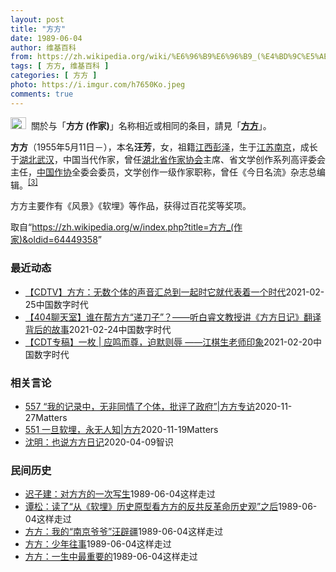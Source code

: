 ```yaml
---
layout: post
title: "方方"
date: 1989-06-04
author: 维基百科
from: https://zh.wikipedia.org/wiki/%E6%96%B9%E6%96%B9_(%E4%BD%9C%E5%AE%B6)
tags: [ 方方, 维基百科 ]
categories: [ 方方 ]
photo: https://i.imgur.com/h7650Ko.jpeg
comments: true
---
```

<div class="mw-parser-output"><div role="note" class="hatnote navigation-not-searchable"><a href="/wiki/Wikipedia:%E6%B6%88%E6%AD%A7%E4%B9%89" title="Wikipedia:消歧义"><img alt="Disambig gray.svg" src="//upload.wikimedia.org/wikipedia/commons/thumb/5/5f/Disambig_gray.svg/25px-Disambig_gray.svg.png" decoding="async" width="25" height="19" srcset="//upload.wikimedia.org/wikipedia/commons/thumb/5/5f/Disambig_gray.svg/38px-Disambig_gray.svg.png 1.5x, //upload.wikimedia.org/wikipedia/commons/thumb/5/5f/Disambig_gray.svg/50px-Disambig_gray.svg.png 2x" data-file-width="220" data-file-height="168"></a>&nbsp;&nbsp;關於与「<b>方方 (作家)</b>」名称相近或相同的条目，請見「<b><a href="/wiki/%E6%96%B9%E6%96%B9" class="mw-disambig" title="方方">方方</a></b>」。</div>



<p><b>方方</b>（1955年5月11日<span class="useeditintro" title="Template:BLP editintro">－</span>），本名<b>汪芳</b>，女，祖籍<a href="/wiki/%E6%B1%9F%E8%A5%BF%E7%9C%81" title="江西省">江西</a><a href="/wiki/%E5%BD%AD%E6%B3%BD%E5%8E%BF" title="彭泽县">彭泽</a>，生于<a href="/wiki/%E6%B1%9F%E8%8B%8F%E7%9C%81" title="江苏省">江苏</a><a href="/wiki/%E5%8D%97%E4%BA%AC%E5%B8%82" title="南京市">南京</a>，成长于<a href="/wiki/%E6%B9%96%E5%8C%97%E7%9C%81" title="湖北省">湖北</a><a href="/wiki/%E6%AD%A6%E6%B1%89%E5%B8%82" title="武汉市">武汉</a>，中国当代作家，曾任<a href="/wiki/%E6%B9%96%E5%8C%97%E7%9C%81%E4%BD%9C%E5%AE%B6%E5%8D%8F%E4%BC%9A" title="湖北省作家协会">湖北省作家协会</a>主席、省文学创作系列高评委会主任，<a href="/wiki/%E4%B8%AD%E5%9B%BD%E4%BD%9C%E5%AE%B6%E5%8D%8F%E4%BC%9A" title="中国作家协会">中国作协</a>全委会委员，文学创作一级作家职称，曾任《今日名流》杂志总编辑。<sup id="cite_ref-:0_3-0" class="reference"><a href="#cite_note-:0-3">[3]</a></sup>
</p><p>方方主要作有《风景》《软埋》等作品，获得过百花奖等奖项。
</p>
</div><noscript><img src="//zh.wikipedia.org/wiki/Special:CentralAutoLogin/start?type=1x1" alt="" title="" width="1" height="1" style="border: none; position: absolute;"></noscript>
<div class="printfooter">取自“<a dir="ltr" href="https://zh.wikipedia.org/w/index.php?title=方方_(作家)&amp;oldid=64449358">https://zh.wikipedia.org/w/index.php?title=方方_(作家)&amp;oldid=64449358</a>”</div><div id="recent-news"><h3>最近动态</h3><ul><li><a href="https://nodebe4.github.io/waimei/2021-02-25/CDTV-%E6%96%B9%E6%96%B9-%E6%97%A0%E6%95%B0%E4%B8%AA%E4%BD%93%E7%9A%84%E5%A3%B0%E9%9F%B3%E6%B1%87%E6%80%BB%E5%88%B0%E4%B8%80%E8%B5%B7%E6%97%B6%E5%AE%83%E5%B0%B1%E4%BB%A3%E8%A1%A8%E7%9D%80%E4%B8%80%E4%B8%AA%E6%97%B6%E4%BB%A3" title="【CDTV】方方：无数个体的声音汇总到一起时它就代表着一个时代—— 方方：我是中国作家方方，我现在在湖北作家协会工作，我至今写作已经有四十年的历史，文学千百年来一直富有魅力，它更开阔地表达了一种...">【CDTV】方方：无数个体的声音汇总到一起时它就代表着一个时代</a><time>2021-02-25</time><a class="tag">中国数字时代</a></li>
<li><a href="https://nodebe4.github.io/waimei/2021-02-24/404%E8%81%8A%E5%A4%A9%E5%AE%A4-%E8%B0%81%E5%9C%A8%E5%B8%AE%E6%96%B9%E6%96%B9-%E9%80%92%E5%88%80%E5%AD%90-%E5%90%AC%E7%99%BD%E7%9D%BF%E6%96%87%E6%95%99%E6%8E%88%E8%AE%B2-%E6%96%B9%E6%96%B9%E6%97%A5%E8%AE%B0-%E7%BF%BB%E8%AF%91%E8%83%8C%E5%90%8E%E7%9A%84%E6%95%85%E4%BA%8B" title="【404聊天室】谁在帮方方“递刀子”？——听白睿文教授讲《方方日记》翻译背后的故事—— 2020年1月23日到4月8日武汉封城，作家方方在此期间写下60篇日记，记录疫情期间的非正常生活。4月8日...">【404聊天室】谁在帮方方“递刀子”？——听白睿文教授讲《方方日记》翻译背后的故事</a><time>2021-02-24</time><a class="tag">中国数字时代</a></li>
<li><a href="https://nodebe4.github.io/waimei/2021-02-20/CDT%E4%B8%93%E7%A8%BF-%E4%B8%80%E6%9E%9A-%E5%BA%94%E9%B8%A3%E8%80%8C%E5%B0%8A-%E8%BF%AB%E9%BB%98%E5%88%99%E8%BE%B1-%E6%B1%9F%E6%A3%8B%E7%94%9F%E8%80%81%E5%B8%88%E5%8D%B0%E8%B1%A1" title="【CDT专稿】一枚 | 应鸣而尊，迫默则辱 ——江棋生老师印象—— CDT编者按：2020年4月2日，方方60天的武汉封城日记结束，引起了全国性的批判。同时，方方也得到了许多人的支持，连载《方方...">【CDT专稿】一枚  |  应鸣而尊，迫默则辱 ——江棋生老师印象</a><time>2021-02-20</time><a class="tag">中国数字时代</a></li>
</ul></div><div id="open-opinion"><h3>相关言论</h3><ul><li><a href="https://nodebe4.github.io/opinion/2020-11-27/557-%E6%88%91%E7%9A%84%E8%AE%B0%E5%BD%95%E4%B8%AD-%E6%97%A0%E9%9D%9E%E5%90%8C%E6%83%85%E4%BA%86%E4%B8%AA%E4%BD%93-%E6%89%B9%E8%AF%84%E4%BA%86%E6%94%BF%E5%BA%9C-%E6%96%B9%E6%96%B9%E4%B8%93%E8%AE%BF/" title="野兽爱智慧">557 “我的记录中，无非同情了个体，批评了政府”|方方专访</a><time>2020-11-27</time><a class="tag">Matters</a></li>
<li><a href="https://nodebe4.github.io/opinion/2020-11-19/551-%E4%B8%80%E6%97%A6%E8%BD%AF%E5%9F%8B-%E6%B0%B8%E6%97%A0%E4%BA%BA%E7%9F%A5-%E6%96%B9%E6%96%B9/" title="野兽爱智慧">551 一旦软埋，永无人知|方方</a><time>2020-11-19</time><a class="tag">Matters</a></li>
<li><a href="https://nodebe4.github.io/opinion/2020-04-09/%E6%B2%88%E6%98%8E-%E4%B9%9F%E8%AF%B4%E6%96%B9%E6%96%B9%E6%97%A5%E8%AE%B0/" title="沈明">沈明：也说方方日记</a><time>2020-04-09</time><a class="tag">智识</a></li>
</ul></div><div id="mjls-record"><h3>民间历史</h3><ul><li><a href="https://nodebe4.github.io/mjlsh/1989-06-04/%E8%BF%9F%E5%AD%90%E5%BB%BA-%E5%AF%B9%E6%96%B9%E6%96%B9%E7%9A%84%E4%B8%80%E6%AC%A1%E5%86%99%E7%94%9F/" title="迟子建">迟子建：对方方的一次写生</a><time>1989-06-04</time><a class="tag">这样走过</a></li>
<li><a href="https://nodebe4.github.io/mjlsh/1989-06-04/%E8%B0%AD%E6%9D%BE-%E8%AF%BB%E4%BA%86-%E4%BB%8E-%E8%BD%AF%E5%9F%8B-%E5%8E%86%E5%8F%B2%E5%8E%9F%E5%9E%8B%E7%9C%8B%E6%96%B9%E6%96%B9%E7%9A%84%E5%8F%8D%E5%85%B1%E5%8F%8D%E9%9D%A9%E5%91%BD%E5%8E%86%E5%8F%B2%E8%A7%82-%E4%B9%8B%E5%90%8E/" title="谭松">谭松：读了“从《软埋》历史原型看方方的反共反革命历史观”之后</a><time>1989-06-04</time><a class="tag">这样走过</a></li>
<li><a href="https://nodebe4.github.io/mjlsh/1989-06-04/%E6%96%B9%E6%96%B9-%E6%88%91%E7%9A%84-%E5%8D%97%E4%BA%AC%E7%88%B7%E7%88%B7-%E6%B1%AA%E8%BE%9F%E7%96%86/" title="方方">方方：我的“南京爷爷”汪辟疆</a><time>1989-06-04</time><a class="tag">这样走过</a></li>
<li><a href="https://nodebe4.github.io/mjlsh/1989-06-04/%E6%96%B9%E6%96%B9-%E5%B0%91%E5%B9%B4%E5%BE%80%E4%BA%8B/" title="方方">方方：少年往事</a><time>1989-06-04</time><a class="tag">这样走过</a></li>
<li><a href="https://nodebe4.github.io/mjlsh/1989-06-04/%E6%96%B9%E6%96%B9-%E4%B8%80%E7%94%9F%E4%B8%AD%E6%9C%80%E9%87%8D%E8%A6%81%E7%9A%84/" title="方方">方方：一生中最重要的</a><time>1989-06-04</time><a class="tag">这样走过</a></li>
</ul></div>